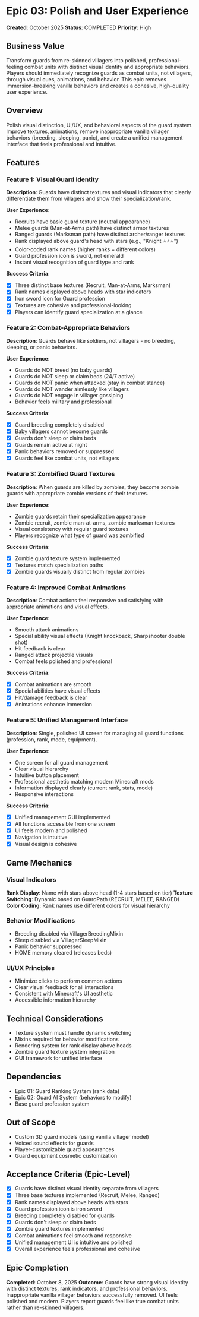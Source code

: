 # Epic 03: Polish and User Experience

**Created**: October 2025
**Status**: COMPLETED
**Priority**: High

## Business Value

Transform guards from re-skinned villagers into polished, professional-feeling combat units with distinct visual identity and appropriate behaviors. Players should immediately recognize guards as combat units, not villagers, through visual cues, animations, and behavior. This epic removes immersion-breaking vanilla behaviors and creates a cohesive, high-quality user experience.

## Overview

Polish visual distinction, UI/UX, and behavioral aspects of the guard system. Improve textures, animations, remove inappropriate vanilla villager behaviors (breeding, sleeping, panic), and create a unified management interface that feels professional and intuitive.

## Features

### Feature 1: Visual Guard Identity
**Description**: Guards have distinct textures and visual indicators that clearly differentiate them from villagers and show their specialization/rank.

**User Experience**:
- Recruits have basic guard texture (neutral appearance)
- Melee guards (Man-at-Arms path) have distinct armor textures
- Ranged guards (Marksman path) have distinct archer/ranger textures
- Rank displayed above guard's head with stars (e.g., "Knight ⭐⭐⭐")
- Color-coded rank names (higher ranks = different colors)
- Guard profession icon is sword, not emerald
- Instant visual recognition of guard type and rank

**Success Criteria**:
- [x] Three distinct base textures (Recruit, Man-at-Arms, Marksman)
- [x] Rank names displayed above heads with star indicators
- [x] Iron sword icon for Guard profession
- [x] Textures are cohesive and professional-looking
- [x] Players can identify guard specialization at a glance

### Feature 2: Combat-Appropriate Behaviors
**Description**: Guards behave like soldiers, not villagers - no breeding, sleeping, or panic behaviors.

**User Experience**:
- Guards do NOT breed (no baby guards)
- Guards do NOT sleep or claim beds (24/7 active)
- Guards do NOT panic when attacked (stay in combat stance)
- Guards do NOT wander aimlessly like villagers
- Guards do NOT engage in villager gossiping
- Behavior feels military and professional

**Success Criteria**:
- [x] Guard breeding completely disabled
- [x] Baby villagers cannot become guards
- [x] Guards don't sleep or claim beds
- [x] Guards remain active at night
- [x] Panic behaviors removed or suppressed
- [x] Guards feel like combat units, not villagers

### Feature 3: Zombified Guard Textures
**Description**: When guards are killed by zombies, they become zombie guards with appropriate zombie versions of their textures.

**User Experience**:
- Zombie guards retain their specialization appearance
- Zombie recruit, zombie man-at-arms, zombie marksman textures
- Visual consistency with regular guard textures
- Players recognize what type of guard was zombified

**Success Criteria**:
- [x] Zombie guard texture system implemented
- [x] Textures match specialization paths
- [x] Zombie guards visually distinct from regular zombies

### Feature 4: Improved Combat Animations
**Description**: Combat actions feel responsive and satisfying with appropriate animations and visual effects.

**User Experience**:
- Smooth attack animations
- Special ability visual effects (Knight knockback, Sharpshooter double shot)
- Hit feedback is clear
- Ranged attack projectile visuals
- Combat feels polished and professional

**Success Criteria**:
- [x] Combat animations are smooth
- [x] Special abilities have visual effects
- [x] Hit/damage feedback is clear
- [x] Animations enhance immersion

### Feature 5: Unified Management Interface
**Description**: Single, polished UI screen for managing all guard functions (profession, rank, mode, equipment).

**User Experience**:
- One screen for all guard management
- Clear visual hierarchy
- Intuitive button placement
- Professional aesthetic matching modern Minecraft mods
- Information displayed clearly (current rank, stats, mode)
- Responsive interactions

**Success Criteria**:
- [x] Unified management GUI implemented
- [x] All functions accessible from one screen
- [x] UI feels modern and polished
- [x] Navigation is intuitive
- [x] Visual design is cohesive

## Game Mechanics

### Visual Indicators
**Rank Display**: Name with stars above head (1-4 stars based on tier)
**Texture Switching**: Dynamic based on GuardPath (RECRUIT, MELEE, RANGED)
**Color Coding**: Rank names use different colors for visual hierarchy

### Behavior Modifications
- Breeding disabled via VillagerBreedingMixin
- Sleep disabled via VillagerSleepMixin
- Panic behavior suppressed
- HOME memory cleared (releases beds)

### UI/UX Principles
- Minimize clicks to perform common actions
- Clear visual feedback for all interactions
- Consistent with Minecraft's UI aesthetic
- Accessible information hierarchy

## Technical Considerations

- Texture system must handle dynamic switching
- Mixins required for behavior modifications
- Rendering system for rank display above heads
- Zombie guard texture system integration
- GUI framework for unified interface

## Dependencies

- Epic 01: Guard Ranking System (rank data)
- Epic 02: Guard AI System (behaviors to modify)
- Base guard profession system

## Out of Scope

- Custom 3D guard models (using vanilla villager model)
- Voiced sound effects for guards
- Player-customizable guard appearances
- Guard equipment cosmetic customization

## Acceptance Criteria (Epic-Level)

- [x] Guards have distinct visual identity separate from villagers
- [x] Three base textures implemented (Recruit, Melee, Ranged)
- [x] Rank names displayed above heads with stars
- [x] Guard profession icon is iron sword
- [x] Breeding completely disabled for guards
- [x] Guards don't sleep or claim beds
- [x] Zombie guard textures implemented
- [x] Combat animations feel smooth and responsive
- [x] Unified management UI is intuitive and polished
- [x] Overall experience feels professional and cohesive

## Epic Completion

**Completed**: October 8, 2025
**Outcome**: Guards have strong visual identity with distinct textures, rank indicators, and professional behaviors. Inappropriate vanilla villager behaviors successfully removed. UI feels polished and modern. Players report guards feel like true combat units rather than re-skinned villagers.
